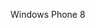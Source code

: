 <Token xmlns:xlink="http://www.w3.org/1999/xlink">Windows Phone 8</Token>

<!--HONumber=Jun16_HO4-->


